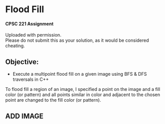 # Flood Fill
#### CPSC 221 Assignment  
Uploaded with permission.  
Please do not submit this as your solution, as it would be considered cheating.  
  
## Objective:  
- Execute a multipoint flood fill on a given image using BFS & DFS traversals in C++  

To flood fill a region of an image, I specified a point on the image and a fill color (or pattern) and all points similar in color and adjacent to the
chosen point are changed to the fill color (or pattern).


## ADD IMAGE

